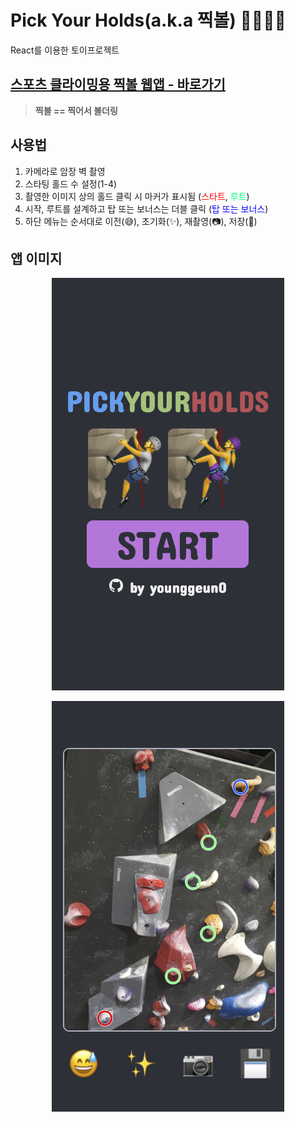 # Pick Your Holds(a.k.a 찍볼) 🧗‍♂️🧗‍♀️

React를 이용한 토이프로젝트

## [스포츠 클라이밍용 찍볼 웹앱 - 바로가기](https://younggeun0.github.io/projects/react/pickyourholds/index.html)

> **찍볼 == 찍어서 볼더링**

## 사용법

1. 카메라로 암장 벽 촬영
2. 스타팅 홀드 수 설정(1-4)
3. 촬영한 이미지 상의 홀드 클릭 시 마커가 표시됨 (<span style="color:red">스타트</span>, <span style="color:springgreen">루트</span>)
4. 시작, 루트를 설계하고 탑 또는 보너스는 더블 클릭 (<span style="color:blue">탑 또는 보너스</span>)
5. 하단 메뉴는 순서대로 이전(😅), 초기화(✨), 재촬영(📷), 저장(💾)

## 앱 이미지

<p align="center">
    <img src="https://github.com/younggeun0/younggeun0.github.io/raw/master/_posts/img/toyProjects/pyh/pyh03.png?raw=true">
<p>

<p align="center">
    <img src="https://github.com/younggeun0/younggeun0.github.io/raw/master/_posts/img/toyProjects/pyh/pyh04.png?raw=true">
<p>

